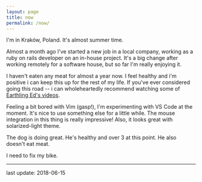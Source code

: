 ```yaml
---
layout: page
title: now
permalink: /now/
---
```


I'm in Kraków, Poland. It's almost summer time.

Almost a month ago I've started a new job in a local company,
working as a ruby on rails developer on an in-house project.
It's a big change after working remotely for a software house,
but so far I'm really enjoying it.

I haven't eaten any meat for almost a year now.
I feel healthy and i'm positive i can keep this up for the
rest of my life. If you've ever considered going this road
-- i can wholeheartedly recommend watching some of 
[Earthling Ed's videos][ed].

Feeling a bit bored with Vim (gasp!), I'm experimenting with
VS Code at the moment. It's nice to use something else for
a little while. The mouse integration in this thing is really
impressive! Also, it looks great with solarized-light theme.

The dog is doing great. He's healthy and over 3 at this point.
He also doesn't eat meat.

I need to fix my bike.

--------
last update: 2018-06-15

[ed]: https://hooktube.com/channel/UCVRrGAcUc7cblUzOhI1KfFg